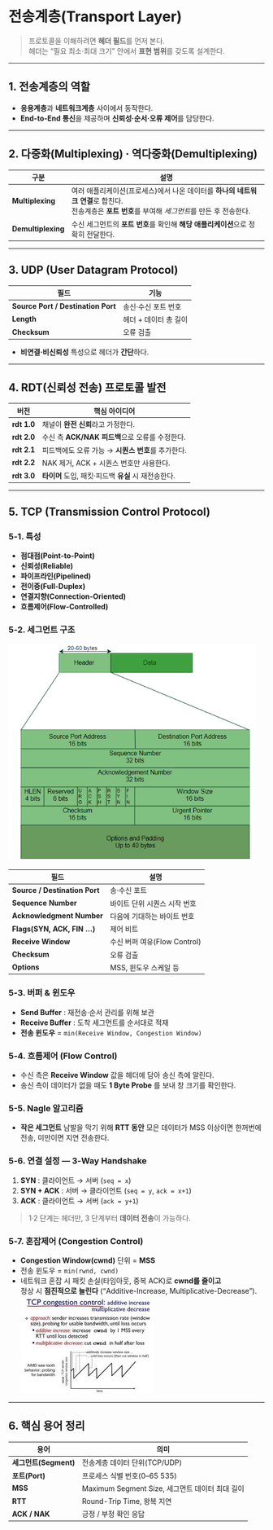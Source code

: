 # 전송계층(Transport Layer)

> 프로토콜을 이해하려면 **헤더 필드**를 먼저 본다.  
> 헤더는 “필요 최소·최대 크기” 안에서 **표현 범위**를 갖도록 설계한다.

---

## 1. 전송계층의 역할

- **응용계층**과 **네트워크계층** 사이에서 동작한다.
- **End-to-End 통신**을 제공하며 **신뢰성·순서·오류 제어**를 담당한다.

---

## 2. 다중화(Multiplexing) · 역다중화(Demultiplexing)

| 구분               | 설명                                                                                                                                                 |
| ------------------ | ---------------------------------------------------------------------------------------------------------------------------------------------------- |
| **Multiplexing**   | 여러 애플리케이션(프로세스)에서 나온 데이터를 **하나의 네트워크 연결**로 합친다.<br>전송계층은 **포트 번호**를 부여해 *세그먼트*를 만든 후 전송한다. |
| **Demultiplexing** | 수신 세그먼트의 **포트 번호**를 확인해 **해당 애플리케이션**으로 정확히 전달한다.                                                                    |

---

## 3. UDP (User Datagram Protocol)

| 필드                               | 기능                  |
| ---------------------------------- | --------------------- |
| **Source Port / Destination Port** | 송신·수신 포트 번호   |
| **Length**                         | 헤더 + 데이터 총 길이 |
| **Checksum**                       | 오류 검출             |

- **비연결·비신뢰성** 특성으로 헤더가 **간단**하다.

---

## 4. RDT(신뢰성 전송) 프로토콜 발전

| 버전        | 핵심 아이디어                                        |
| ----------- | ---------------------------------------------------- |
| **rdt 1.0** | 채널이 **완전 신뢰**라고 가정한다.                   |
| **rdt 2.0** | 수신 측 **ACK/NAK 피드백**으로 오류를 수정한다.      |
| **rdt 2.1** | 피드백에도 오류 가능 → **시퀀스 번호**를 추가한다.   |
| **rdt 2.2** | NAK 제거, ACK + 시퀀스 번호만 사용한다.              |
| **rdt 3.0** | **타이머** 도입, 패킷·피드백 **유실** 시 재전송한다. |

---

## 5. TCP (Transmission Control Protocol)

### 5-1. 특성

- **점대점(Point-to-Point)**
- **신뢰성(Reliable)**
- **파이프라인(Pipelined)**
- **전이중(Full-Duplex)**
- **연결지향(Connection-Oriented)**
- **흐름제어(Flow-Controlled)**

### 5-2. 세그먼트 구조

![TCP Segment](img/tcp_segment.png)

| 필드                          | 설명                         |
| ----------------------------- | ---------------------------- |
| **Source / Destination Port** | 송·수신 포트                 |
| **Sequence Number**           | 바이트 단위 시퀀스 시작 번호 |
| **Acknowledgment Number**     | 다음에 기대하는 바이트 번호  |
| **Flags(SYN, ACK, FIN …)**    | 제어 비트                    |
| **Receive Window**            | 수신 버퍼 여유(Flow Control) |
| **Checksum**                  | 오류 검출                    |
| **Options**                   | MSS, 윈도우 스케일 등        |

### 5-3. 버퍼 & 윈도우

- **Send Buffer** : 재전송·순서 관리를 위해 보관
- **Receive Buffer** : 도착 세그먼트를 순서대로 적재
- **전송 윈도우** = `min(Receive Window, Congestion Window)`

### 5-4. 흐름제어 (Flow Control)

- 수신 측은 **Receive Window** 값을 헤더에 담아 송신 측에 알린다.
- 송신 측이 데이터가 없을 때도 **1 Byte Probe** 를 보내 창 크기를 확인한다.

### 5-5. Nagle 알고리즘

- **작은 세그먼트** 남발을 막기 위해 **RTT 동안** 모은 데이터가 MSS 이상이면 한꺼번에 전송, 미만이면 지연 전송한다.

### 5-6. 연결 설정 — 3-Way Handshake

1. **SYN** : 클라이언트 → 서버 (`seq = x`)
2. **SYN + ACK** : 서버 → 클라이언트 (`seq = y`, `ack = x+1`)
3. **ACK** : 클라이언트 → 서버 (`ack = y+1`)

> 1·2 단계는 헤더만, 3 단계부터 **데이터 전송**이 가능하다.

### 5-7. 혼잡제어 (Congestion Control)

- **Congestion Window(cwnd)** 단위 = **MSS**
- 전송 윈도우 = `min(rwnd, cwnd)`
- 네트워크 혼잡 시 패킷 손실(타임아웃, 중복 ACK)로 **cwnd를 줄이고**  
   정상 시 **점진적으로 늘린다** (“Additive-Increase, Multiplicative-Decrease”).
  ![congestion_control](img/congestion_control.jpg)

---

## 6. 핵심 용어 정리

| 용어                  | 의미                                            |
| --------------------- | ----------------------------------------------- |
| **세그먼트(Segment)** | 전송계층 데이터 단위(TCP/UDP)                   |
| **포트(Port)**        | 프로세스 식별 번호(0–65 535)                    |
| **MSS**               | Maximum Segment Size, 세그먼트 데이터 최대 길이 |
| **RTT**               | Round-Trip Time, 왕복 지연                      |
| **ACK / NAK**         | 긍정 / 부정 확인 응답                           |
